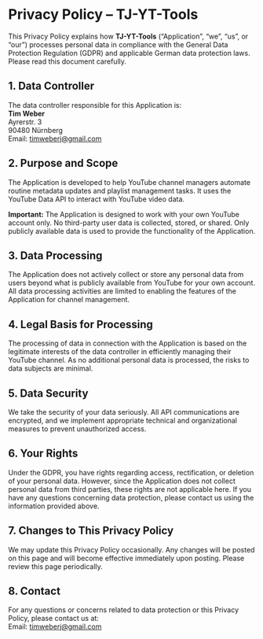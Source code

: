 # Privacy Policy – TJ-YT-Tools

This Privacy Policy explains how **TJ-YT-Tools** (“Application”, “we”, “us”, or “our”) processes personal data in compliance with the General Data Protection Regulation (GDPR) and applicable German data protection laws. Please read this document carefully.

## 1. Data Controller

The data controller responsible for this Application is:  
**Tim Weber**  
Ayrerstr. 3  
90480 Nürnberg  
Email: [timweberj@gmail.com](mailto:timweberj@gmail.com)

## 2. Purpose and Scope

The Application is developed to help YouTube channel managers automate routine metadata updates and playlist management tasks. It uses the YouTube Data API to interact with YouTube video data.

**Important:** The Application is designed to work with your own YouTube account only. No third-party user data is collected, stored, or shared. Only publicly available data is used to provide the functionality of the Application.

## 3. Data Processing

The Application does not actively collect or store any personal data from users beyond what is publicly available from YouTube for your own account. All data processing activities are limited to enabling the features of the Application for channel management.

## 4. Legal Basis for Processing

The processing of data in connection with the Application is based on the legitimate interests of the data controller in efficiently managing their YouTube channel. As no additional personal data is processed, the risks to data subjects are minimal.

## 5. Data Security

We take the security of your data seriously. All API communications are encrypted, and we implement appropriate technical and organizational measures to prevent unauthorized access.

## 6. Your Rights

Under the GDPR, you have rights regarding access, rectification, or deletion of your personal data. However, since the Application does not collect personal data from third parties, these rights are not applicable here. If you have any questions concerning data protection, please contact us using the information provided above.

## 7. Changes to This Privacy Policy

We may update this Privacy Policy occasionally. Any changes will be posted on this page and will become effective immediately upon posting. Please review this page periodically.

## 8. Contact

For any questions or concerns related to data protection or this Privacy Policy, please contact us at:  
Email: [timweberj@gmail.com](mailto:timweberj@gmail.com)
